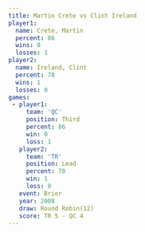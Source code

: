 ```yaml
---
title: Martin Crete vs Clint Ireland
player1:              
  name: Crete, Martin 
  percent: 86         
  wins: 0             
  losses: 1           
player2:              
  name: Ireland, Clint
  percent: 78         
  wins: 1             
  losses: 0           
games:
 - player1:         
     team: 'QC'     
     position: Third
     percent: 86    
     win: 0         
     loss: 1        
   player2:        
     team: 'TR'    
     position: Lead
     percent: 78   
     win: 1        
     loss: 0       
   event: Brier         
   year: 2008           
   draw: Round Robin(12)
   score: TR 5 - QC 4   
---
```

